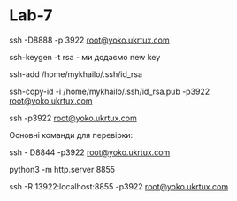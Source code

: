 # Lab-7
ssh -D8888 -p 3922 root@yoko.ukrtux.com

ssh-keygen -t rsa - ми додаємо new key

ssh-add /home/mykhailo/.ssh/id_rsa

ssh-copy-id -i /home/mykhailo/.ssh/id_rsa.pub -p3922 root@yoko.ukrtux.com 

ssh -p3922 root@yoko.ukrtux.com

Основні команди для перевірки:

ssh - D8844 -p3922 root@yoko.ukrtux.com

python3 -m http.server 8855

ssh -R 13922:localhost:8855 -p3922 root@yoko.ukrtux.com
